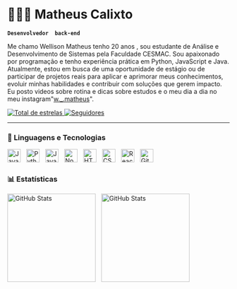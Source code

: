 # 👨🏽‍💻 Matheus Calixto

**`Desenvolvedor  back-end`**

Me chamo Wellison Matheus tenho 20 anos , sou estudante de Análise e Desenvolvimento de Sistemas  pela Faculdade CESMAC. Sou apaixonado por programação e tenho experiência prática em Python, JavaScript e Java. Atualmente, estou em busca de uma oportunidade de estágio ou de participar de projetos reais para aplicar e aprimorar meus conhecimentos, evoluir minhas habilidades e contribuir com soluções que gerem impacto. Eu posto videos sobre rotina e dicas sobre  estudos e o meu dia a dia no meu instagram"[w._.matheus](https://www.instagram.com/w._.matheus/)".

<p align="left">
    </a>
    </a> 
    <a href="https://github.com/MatheusCalixtoDev?tab=repositories&sort=stargazers">
        <img 
            alt="Total de estrelas" 
            title="Total de estrelas GitHub" 
            src="https://custom-icon-badges.demolab.com/github/stars/MatheusCalixtoDev?color=55960c&style=for-the-badge&labelColor=488207&logo=star&label=estrelas"
        />
    </a>
    <a href="https://github.com/MatheusCalixtoDev?tab=followers">
        <img 
            alt="Seguidores" 
            title="Me siga no GitHub" 
            src="https://custom-icon-badges.demolab.com/github/followers/MatheusCalixtoDev?color=236ad3&labelColor=1155ba&style=for-the-badge&logo=github&label=Seguidores&logoColor=white"
        />
    </a>
</p>

---

### 🤖 Linguagens e Tecnologias

<img 
    align="left" 
    alt="Java"
    title="Java" 
    width="30px"
    style="padding-right: 10px;" 
    img src="https://cdn.jsdelivr.net/gh/devicons/devicon@latest/icons/java/java-original.svg"  
/>
<img 
    align="left" 
    alt="Python" 
    title="Python"
    width="30px" 
    style="padding-right: 10px;" 
    src="https://cdn.jsdelivr.net/gh/devicons/devicon@latest/icons/python/python-original.svg" 
/>
<img 
    align="left" 
    alt="JavaScript" 
    title="JavaScript"
    width="30px" 
    style="padding-right: 10px;" 
    src="https://cdn.jsdelivr.net/gh/devicons/devicon@latest/icons/javascript/javascript-original.svg" 
/>
<img 
    align="left" 
    alt="Node.js" 
    title="Node.js"
    width="30px" 
    style="padding-right: 10px;" 
    img src="https://cdn.jsdelivr.net/gh/devicons/devicon@latest/icons/nodejs/nodejs-original-wordmark.svg"        
 /> 

<img 
    align="left" 
    alt="HTML"
    title="HTML" 
    width="30px" 
    style="padding-right: 10px;" 
    src="https://cdn.jsdelivr.net/gh/devicons/devicon@latest/icons/html5/html5-original.svg" 
/>
<img 
    align="left" 
    alt="CSS" 
    title="CSS"
    width="30px" 
    style="padding-right: 10px;" 
    src="https://cdn.jsdelivr.net/gh/devicons/devicon@latest/icons/css3/css3-original.svg" 
/>

<img 
    align="left" 
    alt="React"
    title="React" 
    width="30px" 
    style="padding-right: 10px;" 
    src="https://cdn.jsdelivr.net/gh/devicons/devicon@latest/icons/react/react-original.svg" 
/>


<img 
    align="left" 
    alt="Git" 
    title="Git"
    width="30px" 
    style="padding-right: 10px;" 
    src="https://cdn.jsdelivr.net/gh/devicons/devicon@latest/icons/git/git-original.svg" 
/>
<br/>
<br/>

### 📊 Estatísticas

  <img 
    align="left" 
    alt="GitHub Stats" 
    height="200" 
    style="padding-right: 10px;" 
    src="https://github-readme-stats.vercel.app/api?username=MatheusCalixtoDev&show_icons=true&theme=tokyonight&include_all_commits=true&locale=pt-br" 
    />
    <img
      align="left"
      alt="GitHub Stats"
      height="200"
      src="https://github-readme-stats.vercel.app/api/top-langs/?username=MatheusCalixtoDev&theme=tokyonight&layout=compact&custom_title=Tecnologias&langs_count=9&hide_forks=false"
/>
